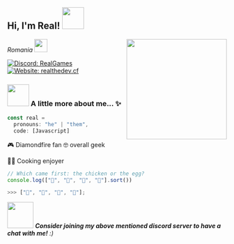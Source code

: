 <h2> Hi, I'm Real! <img src="http://assets.stickpng.com/thumbs/5c80f66d72f5d9028c17ed1b.png" width="50"></h2>
<img align='right' src="http://assets.stickpng.com/thumbs/5c80f66d72f5d9028c17ed1b.png" width="230">
<p><em>Romania <img src="https://acegif.com/wp-content/uploads/romanian-flag.gif" width="30"></em></p>

[![Discord: RealGames](https://img.shields.io/discord/917016356157800469?color=%230f5&label=RealGames%C2%B2&logo=discord&logoColor=%230f5)](https://discord.gg/EDg6HRUyhv)
[![Website: realthedev.cf](https://img.shields.io/badge/website-realthedev.cf-%230f5)](https://realthedev.cf)


### <img src="http://assets.stickpng.com/thumbs/5c80f66d72f5d9028c17ed1b.png" width="50"> A little more about me... ✨  

```javascript
const real = 
  pronouns: "he" | "them",
  code: [Javascript]
  ```
🎮 Diamondfire fan 🤓 overall geek

👩‍🍳 Cooking enjoyer
```javascript
// Which came first: the chicken or the egg?
console.log(["🥚", "🐣", "🐥", "🐔"].sort())

>>> ["🐔", "🐣", "🐥", "🥚"];
```

<img src="https://media.giphy.com/media/LnQjpWaON8nhr21vNW/giphy.gif" width="60"> <em><b>Consider joining my above mentioned discord server to have a chat with me!</b> :)</em>
